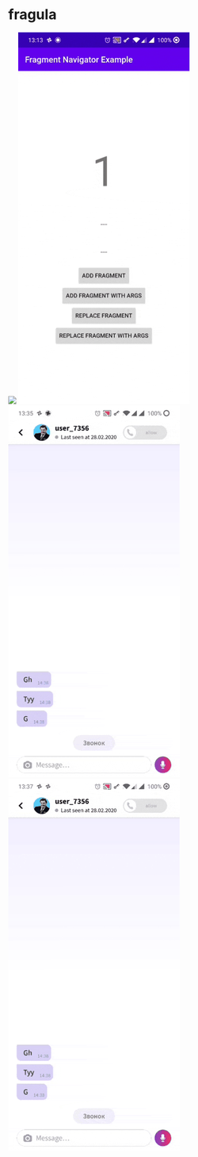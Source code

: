 # fragula
![](20200301_131107.gif)
![](20200301_131439.gif)
![](20200301_133838.gif)
![](20200301_133937.gif)
